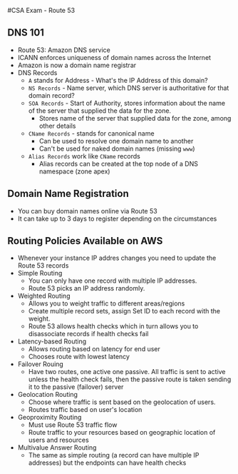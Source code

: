 #CSA Exam - Route 53


## DNS 101
- Route 53: Amazon DNS service 
- ICANN enforces uniqueness of domain names across the Internet
- Amazon is now a domain name registrar
- DNS Records
  - `A` stands for Address - What's the IP Address of this domain?
  - `NS Records` - Name server, which DNS server is authoritative for that domain record?
  - `SOA Records` - Start of Authority, stores information about the name of the server that supplied the data for the zone.
    - Stores name of the server that supplied data for the zone, among other details
  - `CName Records` - stands for canonical name
    - Can be used to resolve one domain name to another
    - Can't be used for naked domain names (missing `www`)
  - `Alias Records` work like `CName` records
    - Alias records can be created at the top node of a DNS namespace (zone apex)

## Domain Name Registration
- You can buy domain names online via Route 53
- It can take up to 3 days to register depending on the circumstances

## Routing Policies Available on AWS
- Whenever your instance IP addres changes you need to update the Route 53 records
- Simple Routing
  - You can only have one record with multiple IP addresses. 
  - Route 53 picks an IP address randomly.
- Weighted Routing
  - Allows you to weight traffic to different areas/regions
  - Create multiple record sets, assign Set ID to each record with the weight.
  - Route 53 allows health checks which in turn allows you to disassociate records if health checks fail
- Latency-based Routing
  - Allows routing based on latency for end user
  - Chooses route with lowest latency
- Failover Rouing
  - Have two routes, one active one passive. All traffic is sent to active unless the health check fails, then the passive route is taken sending it to the passive (failover) server
- Geolocation Routing
  - Choose where traffic is sent based on the geolocation of users.
  - Routes traffic based on user's location
- Geoproximity Routing
  - Must use Route 53 traffic flow
  - Route traffic to your resources based on geographic location of users and resources
- Multivalue Answer Routing
  - The same as simple routing (a record can have multiple IP addresses) but the endpoints can have health checks